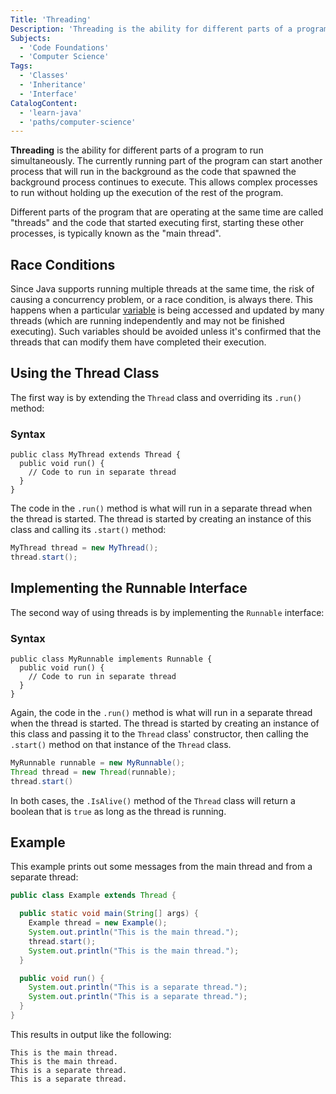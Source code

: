 ```yaml
---
Title: 'Threading'
Description: 'Threading is the ability for different parts of a program to run simultaneously.'
Subjects:
  - 'Code Foundations'
  - 'Computer Science'
Tags:
  - 'Classes'
  - 'Inheritance'
  - 'Interface'
CatalogContent:
  - 'learn-java'
  - 'paths/computer-science'
---
```


**Threading** is the ability for different parts of a program to run simultaneously. The currently running part of the program can start another process that will run in the background as the code that spawned the background process continues to execute. This allows complex processes to run without holding up the execution of the rest of the program.

Different parts of the program that are operating at the same time are called "threads" and the code that started executing first, starting these other processes, is typically known as the "main thread".

## Race Conditions

Since Java supports running multiple threads at the same time, the risk of causing a concurrency problem, or a race condition, is always there. This happens when a particular [variable](https://www.codecademy.com/resources/docs/java/variables) is being accessed and updated by many threads (which are running independently and may not be finished executing). Such variables should be avoided unless it's confirmed that the threads that can modify them have completed their execution.


## Using the Thread Class

The first way is by extending the `Thread` class and overriding its `.run()` method:

### Syntax

```pseudo
public class MyThread extends Thread {
  public void run() {
    // Code to run in separate thread
  }
}
```

The code in the `.run()` method is what will run in a separate thread when the thread is started. The thread is started by creating an instance of this class and calling its `.start()` method:

```java
MyThread thread = new MyThread();
thread.start();
```

## Implementing the Runnable Interface

The second way of using threads is by implementing the `Runnable` interface:

### Syntax

```pseudo
public class MyRunnable implements Runnable {
  public void run() {
    // Code to run in separate thread
  }
}
```

Again, the code in the `.run()` method is what will run in a separate thread when the thread is started. The thread is started by creating an instance of this class and passing it to the `Thread` class' constructor, then calling the `.start()` method on that instance of the `Thread` class.

```java
MyRunnable runnable = new MyRunnable();
Thread thread = new Thread(runnable);
thread.start()
```

In both cases, the `.IsAlive()` method of the `Thread` class will return a boolean that is `true` as long as the thread is running.

## Example

This example prints out some messages from the main thread and from a separate thread:

```java
public class Example extends Thread {

  public static void main(String[] args) {
    Example thread = new Example();
    System.out.println("This is the main thread.");
    thread.start();
    System.out.println("This is the main thread.");
  }

  public void run() {
    System.out.println("This is a separate thread.");
    System.out.println("This is a separate thread.");
  }
}
```

This results in output like the following:

```shell
This is the main thread.
This is the main thread.
This is a separate thread.
This is a separate thread.
```
